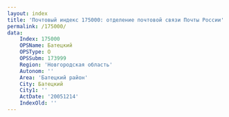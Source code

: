 ```yaml
---
layout: index
title: 'Почтовый индекс 175000: отделение почтовой связи Почты России'
permalink: /175000/
data:
    Index: 175000
    OPSName: Батецкий
    OPSType: О
    OPSSubm: 173999
    Region: 'Новгородская область'
    Autonom: ''
    Area: 'Батецкий район'
    City: Батецкий
    City1: ''
    ActDate: '20051214'
    IndexOld: ''
---
```

